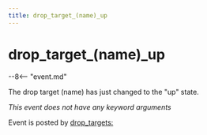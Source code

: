 ```yaml
---
title: drop_target_(name)_up
---
```


# drop_target_(name)\_up


--8<-- "event.md"

The drop target (name) has just changed to the "up" state.

*This event does not have any keyword arguments*

Event is posted by [drop_targets:](../config/drop_targets.md)
